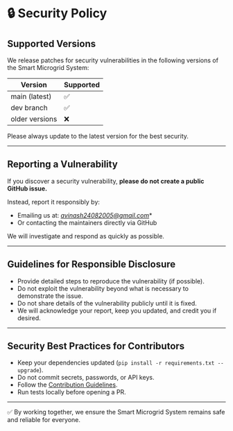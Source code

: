 # 🔒 Security Policy

## Supported Versions
We release patches for security vulnerabilities in the following versions of the Smart Microgrid System:

| Version | Supported |
|---------|------------|
| main (latest) | ✅ |
| dev branch    | ✅ |
| older versions | ❌ |

Please always update to the latest version for the best security.

---

## Reporting a Vulnerability
If you discover a security vulnerability, **please do not create a public GitHub issue.**

Instead, report it responsibly by:

- Emailing us at: *avinash24082005@gmail.com** 
- Or contacting the maintainers directly via GitHub

We will investigate and respond as quickly as possible.

---

## Guidelines for Responsible Disclosure
- Provide detailed steps to reproduce the vulnerability (if possible).
- Do not exploit the vulnerability beyond what is necessary to demonstrate the issue.
- Do not share details of the vulnerability publicly until it is fixed.
- We will acknowledge your report, keep you updated, and credit you if desired.

---

## Security Best Practices for Contributors
- Keep your dependencies updated (`pip install -r requirements.txt --upgrade`).
- Do not commit secrets, passwords, or API keys.  
- Follow the [Contribution Guidelines](CONTRIBUTING.md).  
- Run tests locally before opening a PR.

---

✅ By working together, we ensure the Smart Microgrid System remains safe and reliable for everyone.

